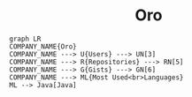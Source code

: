 <h1 align="center">Oro</h1>

```mermaid
graph LR
COMPANY_NAME{Oro}
COMPANY_NAME ---> U{Users} ---> UN[3]
COMPANY_NAME ---> R{Repositories} ---> RN[5]
COMPANY_NAME ---> G{Gists} ---> GN[6]
COMPANY_NAME ---> ML{Most Used<br>Languages}
ML --> Java[Java]
```
